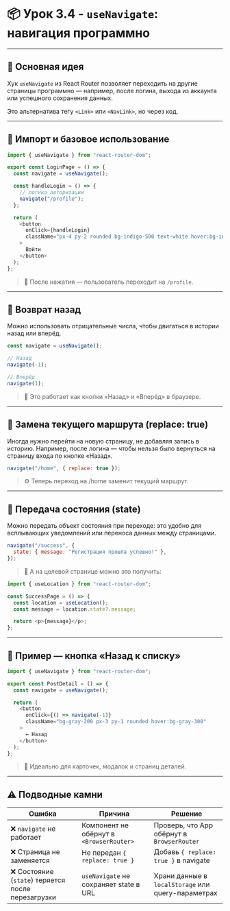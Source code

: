 # 📦 Урок 3.4 - `useNavigate`: навигация программно

---

## 🚀 Основная идея

Хук `useNavigate` из React Router позволяет переходить на другие страницы программно —
например, после логина, выхода из аккаунта или успешного сохранения данных.

Это альтернатива тегу `<Link>` или `<NavLink>`, но через код.

---

## 🔹 Импорт и базовое использование

```javascript
import { useNavigate } from "react-router-dom";

export const LoginPage = () => {
  const navigate = useNavigate();

  const handleLogin = () => {
    // логика авторизации
    navigate("/profile");
  };

  return (
    <button
      onClick={handleLogin}
      className="px-4 py-2 rounded bg-indigo-500 text-white hover:bg-indigo-600"
    >
      Войти
    </button>
  );
};
```

> 📌 После нажатия — пользователь переходит на `/profile`.

---

## 🔹 Возврат назад

Можно использовать отрицательные числа, чтобы двигаться в истории назад или вперёд.

```javascript
const navigate = useNavigate();

// Назад
navigate(-1);

// Вперёд
navigate(1);
```

> 📌 Это работает как кнопки «Назад» и «Вперёд» в браузере.

---

## 🔹 Замена текущего маршрута (replace: true)

Иногда нужно перейти на новую страницу, не добавляя запись в историю.
Например, после логина — чтобы нельзя было вернуться на страницу входа по кнопке «Назад».

```javascript
navigate("/home", { replace: true });
```

> ⚙️ Теперь переход на /home заменит текущий маршрут.

---

## 🔹 Передача состояния (state)

Можно передать объект состояния при переходе:
это удобно для всплывающих уведомлений или переноса данных между страницами.

```javascript
navigate("/success", {
  state: { message: "Регистрация прошла успешно!" },
});
```

> 📌 А на целевой странице можно это получить:

```javascript
import { useLocation } from "react-router-dom";

const SuccessPage = () => {
  const location = useLocation();
  const message = location.state?.message;

  return <p>{message}</p>;
};
```

---

## 🔹 Пример — кнопка «Назад к списку»

```javascript
import { useNavigate } from "react-router-dom";

export const PostDetail = () => {
  const navigate = useNavigate();

  return (
    <button
      onClick={() => navigate(-1)}
      className="bg-gray-200 px-3 py-1 rounded hover:bg-gray-300"
    >
      ← Назад
    </button>
  );
};
```

> 📌 Идеально для карточек, модалок и страниц деталей.

---

## ⚠️ Подводные камни

| Ошибка                                             | Причина                                  | Решение                                            |
| -------------------------------------------------- | ---------------------------------------- | -------------------------------------------------- |
| ❌ `navigate` не работает                          | Компонент не обёрнут в `<BrowserRouter>` | Проверь, что App обёрнут в `BrowserRouter`         |
| ❌ Страница не заменяется                          | Не передан `{ replace: true }`           | Добавь `{ replace: true }` в navigate              |
| ❌ Состояние (`state`) теряется после перезагрузки | `useNavigate` не сохраняет state в URL   | Храни данные в `localStorage` или query-параметрах |
